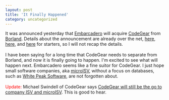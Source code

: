 ```yaml
---
layout: post
title: 'It Finally Happened'
category: uncategorized
---
```


It was announced yesterday that <a href="http://www.embarcadero.com/">Embarcadero</a> will acquire <a href="http://www.codegear.com/">CodeGear</a> from <a href="http://www.borland.com/">Borland</a>.  Details about the announcement are already over the net, <a href="http://blogs.codegear.com/nickhodges/2008/05/07/39058">here</a>, <a href="http://metafrequency.blogspot.com/2008/05/embarcadero-and-codegear.html">here</a>, and <a href="http://blogs.codegear.com/abauer/2008/05/07/38860">here</a> for starters, so I will not recap the details.<br /><br />I have been saying for a long time that CodeGear needs to separate from Borland, and now it is finally going to happen.  I'm excited to see what will happen next.  Embarcadero seems like a fine suitor for CodeGear.  I just hope small software companies, aka <a href="http://en.wikipedia.org/wiki/Micro_ISV">microISV</a>, without a focus on databases, such as <a href="http://www.whitepeaksoftware.com/">White Peak Software</a>, are not forgotten about.<br /><br /><span style="color:red">Update:</span> Michael Swindell of CodeGear says <a href="http://blogs.codegear.com/michaelswindell/2008/05/09/34745">CodeGear will still be the go to company ISV and microISV</a>. This is good to hear.
